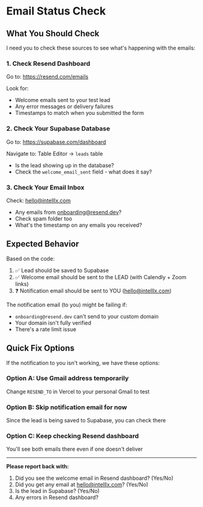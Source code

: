 # Email Status Check

## What You Should Check

I need you to check these sources to see what's happening with the emails:

### 1. Check Resend Dashboard
Go to: https://resend.com/emails

Look for:
- Welcome emails sent to your test lead
- Any error messages or delivery failures
- Timestamps to match when you submitted the form

### 2. Check Your Supabase Database
Go to: https://supabase.com/dashboard

Navigate to: Table Editor → `leads` table
- Is the lead showing up in the database?
- Check the `welcome_email_sent` field - what does it say?

### 3. Check Your Email Inbox
Check: hello@intelllx.com
- Any emails from onboarding@resend.dev?
- Check spam folder too
- What's the timestamp on any emails you received?

## Expected Behavior

Based on the code:
1. ✅ Lead should be saved to Supabase
2. ✅ Welcome email should be sent to the LEAD (with Calendly + Zoom links)
3. ❓ Notification email should be sent to YOU (hello@intelllx.com)

The notification email (to you) might be failing if:
- `onboarding@resend.dev` can't send to your custom domain
- Your domain isn't fully verified
- There's a rate limit issue

## Quick Fix Options

If the notification to you isn't working, we have these options:

### Option A: Use Gmail address temporarily
Change `RESEND_TO` in Vercel to your personal Gmail to test

### Option B: Skip notification email for now
Since the lead is being saved to Supabase, you can check there

### Option C: Keep checking Resend dashboard
You'll see both emails there even if one doesn't deliver

---

**Please report back with:**
1. Did you see the welcome email in Resend dashboard? (Yes/No)
2. Did you get any email at hello@intelllx.com? (Yes/No)
3. Is the lead in Supabase? (Yes/No)
4. Any errors in Resend dashboard?

